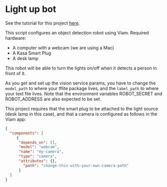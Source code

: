 # Light up bot

See the tutorial for this project [here](https://docs.viam.com/tutorials/projects/light-up/).

This script configures an object detection robot using Viam. 
Required hardware:
- A computer with a webcam (we are using a Mac)
- A Kasa Smart Plug
- A desk lamp

This robot will be able to turn the lights on/off when it detects a person in front of it.

As you get and set up the vision service params, you have to change the `model_path` to where your tflite package lives, and the `label_path` to where your text file lives. Note that the environment variables ROBOT_SECRET and ROBOT_ADDRESS are also expected to be set.

This project requires that the smart plug to be attached to the light source (desk lamp in this case), and that a camera is configured as follows in the Viam app:

``` json
{
  "components": [
     {
      "depends_on": [],
      "model": "webcam",
      "name": "my-camera",
      "type": "camera",
      "attributes": {},
        "path": "change-this-with-your-own-camera-path"
      }
  ]
}
```
